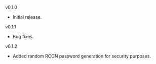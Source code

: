 v0.1.0
 - Initial release.

v0.1.1
 - Bug fixes.

v0.1.2
 - Added random RCON password generation for security purposes.

